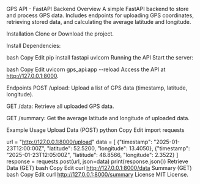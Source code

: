 GPS API - FastAPI Backend
Overview
A simple FastAPI backend to store and process GPS data. Includes endpoints for uploading GPS coordinates, retrieving stored data, and calculating the average latitude and longitude.

Installation
Clone or Download the project.

Install Dependencies:

bash
Copy
Edit
pip install fastapi uvicorn
Running the API
Start the server:

bash
Copy
Edit
uvicorn gps_api:app --reload
Access the API at http://127.0.0.1:8000.

Endpoints
POST /upload: Upload a list of GPS data (timestamp, latitude, longitude).

GET /data: Retrieve all uploaded GPS data.

GET /summary: Get the average latitude and longitude of uploaded data.

Example Usage
Upload Data (POST)
python
Copy
Edit
import requests

url = "http://127.0.0.1:8000/upload"
data = [
    {"timestamp": "2025-01-23T12:00:00Z", "latitude": 52.5200, "longitude": 13.4050},
    {"timestamp": "2025-01-23T12:05:00Z", "latitude": 48.8566, "longitude": 2.3522}
]
response = requests.post(url, json=data)
print(response.json())
Retrieve Data (GET)
bash
Copy
Edit
curl http://127.0.0.1:8000/data
Summary (GET)
bash
Copy
Edit
curl http://127.0.0.1:8000/summary
License
MIT License.
